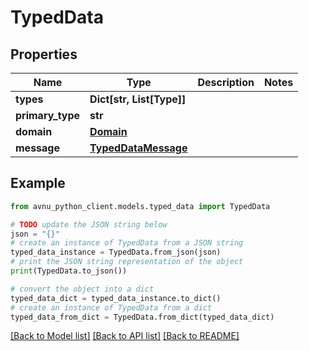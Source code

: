 # TypedData


## Properties

Name | Type | Description | Notes
------------ | ------------- | ------------- | -------------
**types** | **Dict[str, List[Type]]** |  | 
**primary_type** | **str** |  | 
**domain** | [**Domain**](Domain.md) |  | 
**message** | [**TypedDataMessage**](TypedDataMessage.md) |  | 

## Example

```python
from avnu_python_client.models.typed_data import TypedData

# TODO update the JSON string below
json = "{}"
# create an instance of TypedData from a JSON string
typed_data_instance = TypedData.from_json(json)
# print the JSON string representation of the object
print(TypedData.to_json())

# convert the object into a dict
typed_data_dict = typed_data_instance.to_dict()
# create an instance of TypedData from a dict
typed_data_from_dict = TypedData.from_dict(typed_data_dict)
```
[[Back to Model list]](../README.md#documentation-for-models) [[Back to API list]](../README.md#documentation-for-api-endpoints) [[Back to README]](../README.md)


